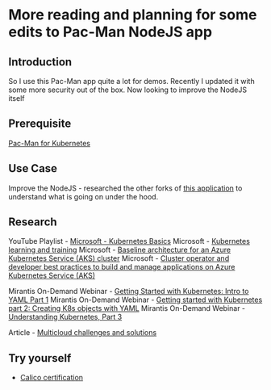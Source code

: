 # More reading and planning for some edits to Pac-Man NodeJS app

## Introduction
So I use this Pac-Man app quite a lot for demos. Recently I updated it with some more security out of the box. Now looking to improve the NodeJS itself

## Prerequisite
[Pac-Man for Kubernetes](https://github.com/saintdle/pacman-tanzu)

## Use Case
Improve the NodeJS - researched the other forks of [this application](https://github.com/font/pacman) to understand what is going on under the hood. 

## Research

YouTube Playlist - [Microsoft - Kubernetes Basics](https://www.youtube.com/playlist?list=PLLasX02E8BPCrIhFrc_ZiINhbRkYMKdPT)
Microsoft - [Kubernetes learning and training](https://azure.microsoft.com/en-us/resources/kubernetes-learning-and-training/)
Microsoft - [Baseline architecture for an Azure Kubernetes Service (AKS) cluster](https://docs.microsoft.com/en-us/azure/architecture/reference-architectures/containers/aks/secure-baseline-aks)
Microsoft - [Cluster operator and developer best practices to build and manage applications on Azure Kubernetes Service (AKS)](https://docs.microsoft.com/en-us/azure/aks/best-practices)

Mirantis On-Demand Webinar - [Getting Started with Kubernetes: Intro to YAML Part 1](https://www.brighttalk.com/webcast/18604/466811)
Mirantis On-Demand Webinar - [Getting started with Kubernetes part 2: Creating K8s objects with YAML](https://www.brighttalk.com/webcast/18604/471592)
Mirantis On-Demand Webinar - [Understanding Kubernetes, Part 3](https://www.brighttalk.com/webcast/18604/483884)

Article - [Multicloud challenges and solutions](https://thenewstack.io/multicloud-challenges-and-solutions/)

## Try yourself

- [Calico certification](https://www.tigera.io/lp/calico-certification?utm_campaign=kubecon-eu-2021&utm_medium=kubeconbooth&utm_source=booth)